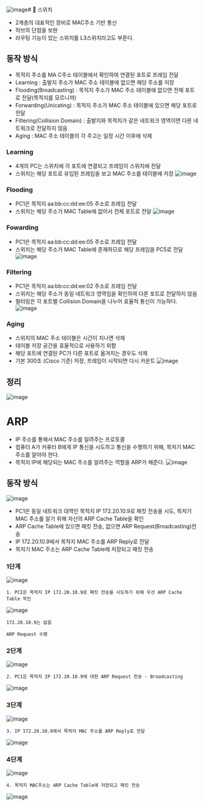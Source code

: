 ![image](https://github.com/user-attachments/assets/7db7cfee-ef52-4a19-9662-4d84c390d94b)# 🥕 스위치
- 2계층의 대표적인 장비로 MAC주소 기반 통신
- 허브의 단점을 보완
- 라우팅 기능이 있는 스위치를 L3스위치라고도 부른다.

## 동작 방식
- 목적지 주소를 MA C주소 테이블에서 확인하여 연결된 포트로 프레임 전달
- Learning : 출발지 주소가 MAC 주소 테이블에 없으면 해당 주소를 저장
- Flooding(Broadcasting) : 목적지 주소가 MAC 주소 테이블에 없으면 전체 포트로 전달(목적지를 모르니까)
- Forwarding(Unicating) : 목적지 주소가 MAC 주소 테이블에 있으면 해당 포트로 전달
- Filtering(Collision Domain) : 출발지와 목적지가 같은 네트워크 영역이면 다른 네트워크로 전달하지 않음
- Aging : MAC 주소 테이블의 각 주고는 일정 시간 이후에 삭제

### Learning
- 4개의 PC는 스위치에 각 포트에 연결되고 프레임이 스위치에 전달
- 스위치는 해당 포트로 유입된 프레임을 보고 MAC 주소를 테이블에 저장
![image](https://github.com/user-attachments/assets/6bc46b4f-c27d-4616-8796-50c30e56991a)

### Flooding
- PC1은 목적지 aa:bb:cc:dd:ee:05 주소로 프레임 전달
- 스위치는 해당 주소가 MAC Table에 없어서 전체 포트로 전달
![image](https://github.com/user-attachments/assets/452df017-143f-42ba-bf6b-1f3904acafb0)

### Fowarding
- PC1은 목적지 aa:bb:cc:dd:ee:05 주소로 프레임 전달
- 스위치는 해당 주소가 MAC Table에 존재하므로 해당 프레임을 PC5로 전달
![image](https://github.com/user-attachments/assets/5f4bfe96-773e-44dd-8f08-2e55cda9b9d3)

### Filtering
- PC1은 목적지 aa:bb:cc:dd:ee:02 주소로 프레임 전달
- 스위치는 해당 주소가 동일 네트워크 영역임을 확인하여 다른 포트로 전달하지 않음
- 필터링은 각 포트별 Collision Domain을 나누어 효율적 통신이 가능하다.
![image](https://github.com/user-attachments/assets/469cd19f-6555-4645-bdc7-ce9509a1f552)

### Aging
- 스위치의 MAC 주소 테이블은 시간이 지나면 삭제
- 테이블 저장 공간을 효율적으로 사용하기 위함
- 해당 포트에 연결된 PC가 다른 포트로 옮겨지는 경우도 삭제
- 기본 300초 (Cisco 기준) 저장, 프레임이 시작되면 다시 카운트
![image](https://github.com/user-attachments/assets/8f5b130a-f26d-441c-954b-f265ab61ba44)


## 정리
![image](https://github.com/user-attachments/assets/15f2f4d1-476d-4bd2-8e55-26955cf6639f)



# ARP
- IP 주소를 통해서 MAC 주소를 알려주는 프로토콜
- 컴퓨터 A가 커퓨터 B에게 IP 통신을 시도하고 통신을 수행하기 위해, 목저기 MAC주소를 알아야 한다.
- 목적지 IP에 해당되는 MAC 주소를 알려주는 역할을 ARP가 해준다.
![image](https://github.com/user-attachments/assets/c3cde531-39a8-4f22-a307-d8471b10735b)

## 동작 방식
![image](https://github.com/user-attachments/assets/3e92fd02-60f3-4260-a595-c7f9a335c23d)
- PC1은 동일 네트워크 대역인 목적지 IP 172.20.10.9로 패킷 전송을 시도, 목저기 MAC 주소를 알기 위해 자신의 ARP Cache Table을 확인
- ARP Cache Table에 있으면 패킷 전송, 없으면 ARP Request(Broadcasting)전송
- IP 172.20.10.9에서 목적지 MAC 주소를 ARP Reply로 전달
- 목저기 MAC 주소는 ARP Cache Table에 저장되고 패킷 전송


### 1단계
![image](https://github.com/user-attachments/assets/00d66025-34bc-4fe7-86e8-ed6ee2358412)
```
1. PCI은 목적지 IP 172.20.10.9로 패킷 전송을 시도하기 위해 우선 ARP Cache Table 학인
```
![image](https://github.com/user-attachments/assets/d498eda8-37a2-4af3-abc1-5a3171a7a3c4)
```
172.20.10.9는 없음

ARP Request 수행
```



### 2단계
![image](https://github.com/user-attachments/assets/6996be6a-e736-43a0-9f02-9150744fccf6)
```
2. PC1은 목적지 IP 172.20.10.9에 대한 ARP Request 전송 - Broadcasting
```
![image](https://github.com/user-attachments/assets/0535757b-56ae-49f8-aa4e-d994f28d1b8c)



### 3단계
![image](https://github.com/user-attachments/assets/f11704eb-859f-4f00-8df7-7f8c9bf576d5)
```
3. IP 172.20.10.9에서 목적지 MAC 주소를 ARP Reply로 전달
```
![image](https://github.com/user-attachments/assets/5fee3364-9c13-42bb-8684-846e6bf0b252)



### 4단계
![image](https://github.com/user-attachments/assets/ffde19ea-342b-43af-98d1-8feaab7ac735)
```
4. 목적지 MAC주소는 ARP Cache Table에 저장되고 패킷 전송
```
![image](https://github.com/user-attachments/assets/0a73733a-638f-4a45-90a7-af20c10fc2dc)
